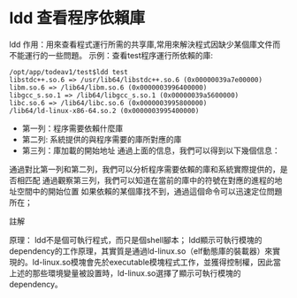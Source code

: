 # ldd 查看程序依賴庫
ldd
作用：用來查看程式運行所需的共享庫,常用來解決程式因缺少某個庫文件而不能運行的一些問題。
示例：查看test程序運行所依賴的庫:
```
/opt/app/todeav1/test$ldd test
libstdc++.so.6 => /usr/lib64/libstdc++.so.6 (0x00000039a7e00000)
libm.so.6 => /lib64/libm.so.6 (0x0000003996400000)
libgcc_s.so.1 => /lib64/libgcc_s.so.1 (0x00000039a5600000)
libc.so.6 => /lib64/libc.so.6 (0x0000003995800000)
/lib64/ld-linux-x86-64.so.2 (0x0000003995400000)
```
- 第一列：程序需要依賴什麼庫
- 第二列: 系統提供的與程序需要的庫所對應的庫
- 第三列：庫加載的開始地址
通過上面的信息，我們可以得到以下幾個信息：

通過對比第一列和第二列，我們可以分析程序需要依賴的庫和系統實際提供的，是否相匹配
通過觀察第三列，我們可以知道在當前的庫中的符號在對應的進程的地址空間中的開始位置
如果依賴的某個庫找不到，通過這個命令可以迅速定位問題所在；

註解

原理： ldd不是個可執行程式，而只是個shell腳本； ldd顯示可執行模塊的dependency的工作原理，其實質是通過ld-linux.so（elf動態庫的裝載器）來實現的。ld-linux.so模塊會先於executable模塊程式工作，並獲得控制權，因此當上述的那些環境變量被設置時，ld-linux.so選擇了顯示可執行模塊的dependency。
